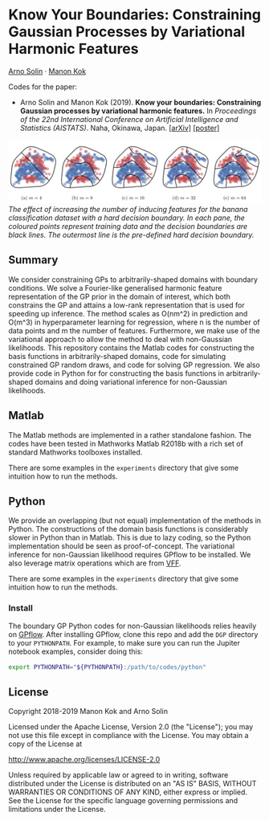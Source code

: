 # Know Your Boundaries: Constraining Gaussian Processes by Variational Harmonic Features

[Arno Solin](http://arno.solin.fi) · [Manon Kok](https://sites.google.com/site/manonkok2/home)

Codes for the paper:

* Arno Solin and Manon Kok (2019). **Know your boundaries: Constraining Gaussian processes by variational harmonic features.** In *Proceedings of the 22nd International Conference on Artificial Intelligence and Statistics (AISTATS)*. Naha, Okinawa, Japan. [[arXiv]](https://arxiv.org/abs/1904.05207) [[poster]](https://users.aalto.fi/~asolin/documents/pdf/Solin-Kok-2019-AISTATS-poster.pdf)

![Banana classification example with hard decision boundary](./banana.png)
*The effect of increasing the number of inducing features for the banana classification dataset with a hard decision boundary. In each pane, the coloured points represent training data and the decision boundaries are black lines. The outermost line is the pre-defined hard decision boundary.*

## Summary

We consider constraining GPs to arbitrarily-shaped domains with boundary conditions. We solve a Fourier-like generalised harmonic feature representation of the GP prior in the domain of interest, which both constrains the GP and attains a low-rank representation that is used for speeding up inference. The method scales as O(nm^2) in prediction and O(m^3) in hyperparameter learning for regression, where n is the number of data points and m the number of features. Furthermore, we make use of the variational approach to allow the method to deal with non-Gaussian likelihoods. This repository contains the Matlab codes for constructing the basis functions in arbitrarily-shaped domains, code for simulating constrained GP random draws, and code for solving GP regression. We also provide code in Python for for constructing the basis functions in arbitrarily-shaped domains and doing variational inference for non-Gaussian likelihoods.

## Matlab

The Matlab methods are implemented in a rather standalone fashion. The codes have been tested in Mathworks Matlab R2018b with a rich set of standard Mathworks toolboxes installed.

There are some examples in the `experiments` directory that give some intuition how to run the methods.

## Python

We provide an overlapping (but not equal) implementation of the methods in Python. The constructions of the domain basis functions is considerably slower in Python than in Matlab. This is due to lazy coding, so the Python implementation should be seen as proof-of-concept. The variational inference for non-Gaussian likelihood requires GPflow to be installed. We also leverage matrix operations which are from [VFF](https://github.com/jameshensman/VFF).

There are some examples in the `experiments` directory that give some intuition how to run the methods.

### Install

The boundary GP Python codes for non-Gaussian likelihoods relies heavily on [GPflow](https://github.com/GPflow/GPflow). After installing GPflow, clone this repo and add the `DGP` directory to your `PYTHONPATH`. For example, to make sure you can run the Jupiter notebook examples, consider doing this:

```bash
export PYTHONPATH="${PYTHONPATH}:/path/to/codes/python"
```

## License

Copyright 2018-2019 Manon Kok and Arno Solin

Licensed under the Apache License, Version 2.0 (the "License");
you may not use this file except in compliance with the License.
You may obtain a copy of the License at

http://www.apache.org/licenses/LICENSE-2.0

Unless required by applicable law or agreed to in writing, software
distributed under the License is distributed on an "AS IS" BASIS,
WITHOUT WARRANTIES OR CONDITIONS OF ANY KIND, either express or implied.
See the License for the specific language governing permissions and
limitations under the License.
